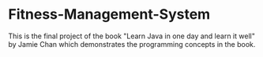 # Fitness-Management-System
This is the final project of the book "Learn Java in one day and learn it well" by Jamie Chan which demonstrates the programming concepts in the book. 
